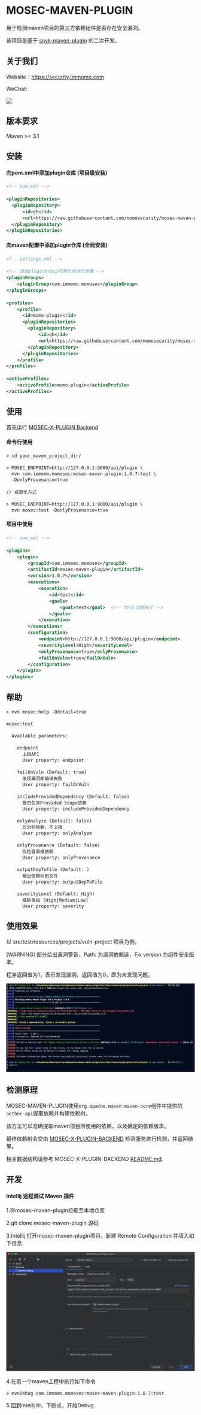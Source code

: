 # MOSEC-MAVEN-PLUGIN

用于检测maven项目的第三方依赖组件是否存在安全漏洞。

该项目是基于 [snyk-maven-plugin](https://github.com/snyk/snyk-maven-plugin.git) 的二次开发。



## 关于我们

Website：https://security.immomo.com

WeChat:

<img src="https://momo-mmsrc.oss-cn-hangzhou.aliyuncs.com/img-1c96a083-7392-3b72-8aec-bad201a6abab.jpeg" width="200" hegiht="200" align="center" /><br>



## 版本要求

Maven >= 3.1



## 安装

#### 向pom.xml中添加plugin仓库 (项目级安装)

```xml
<!-- pom.xml -->

<pluginRepositories>
  <pluginRepository>
      <id>gh</id>
      <url>https://raw.githubusercontent.com/momosecurity/mosec-maven-plugin/master/mvn-repo/</url>
  </pluginRepository>
</pluginRepositories>
```

#### 向maven配置中添加plugin仓库 (全局安装)

```xml
<!-- settings.xml -->

<!-- 添加pluginGroup可简化命令行参数 -->
<pluginGroups>
    <pluginGroup>com.immomo.momosec</pluginGroup>
</pluginGroups>

<profiles>
    <profile>
      <id>momo-plugin</id>
      <pluginRepositories>
        <pluginRepository>
            <id>gh</id>
            <url>https://raw.githubusercontent.com/momosecurity/mosec-maven-plugin/master/mvn-repo/</url>
        </pluginRepository>
      </pluginRepositories>
    </profile>
</profiles>

<activeProfiles>
    <activeProfile>momo-plugin</activeProfile>
</activeProfiles>
```



## 使用

首先运行 [MOSEC-X-PLUGIN Backend](https://github.com/momosecurity/mosec-x-plugin-backend.git)

#### 命令行使用
```
> cd your_maven_project_dir/

> MOSEC_ENDPOINT=http://127.0.0.1:9000/api/plugin \
  mvn com.immomo.momosec:mosec-maven-plugin:1.0.7:test \
  -DonlyProvenance=true

// 或简化方式

> MOSEC_ENDPOINT=http://127.0.0.1:9000/api/plugin \
  mvn mosec:test -DonlyProvenance=true
```

#### 项目中使用

```xml
<!-- pom.xml -->

<plugins>
    <plugin>
        <groupId>com.immomo.momosec</groupId>
        <artifactId>mosec-maven-plugin</artifactId>
        <version>1.0.7</version>
        <executions>
            <execution>
                <id>test</id>
                <goals>
                    <goal>test</goal>  <!-- test过程执行 -->
                </goals>
            </execution>
        </executions>
        <configuration>
            <endpoint>http://127.0.0.1:9000/api/plugin</endpoint>
            <severityLevel>High</severityLevel>
            <onlyProvenance>true</onlyProvenance>
            <failOnVuln>true</failOnVuln>
        </configuration>
    </plugin>
</plugins>
```



## 帮助

```shell script
> mvn mosec:help -Ddetail=true

mosec:test

  Available parameters:

    endpoint
      上报API
      User property: endpoint

    failOnVuln (Default: true)
      发现漏洞即编译失败
      User property: failOnVuln

    includeProvidedDependency (Default: false)
      是否包含Provided Scope依赖
      User property: includeProvidedDependency

    onlyAnalyze (Default: false)
      仅分析依赖，不上报
      User property: onlyAnalyze

    onlyProvenance (Default: false)
      仅检查直接依赖
      User property: onlyProvenance

    outputDepToFile (Default: )
      输出依赖树到文件
      User property: outputDepToFile

    severityLevel (Default: High)
      威胁等级 [High|Medium|Low]
      User property: severity
```



## 使用效果

以 src/test/resources/projects/vuln-project 项目为例。

[WARNING] 部分给出漏洞警告，Path: 为漏洞依赖链，Fix version 为组件安全版本。

程序返回值为1，表示发现漏洞。返回值为0，即为未发现问题。

![usage](./static/usage.jpg)



## 检测原理

MOSEC-MAVEN-PLUGIN使用`org.apache.maven:maven-core`组件中提供的`aether-api`提取依赖并构建依赖树。

该方法可以准确提取maven项目所使用的依赖，以及确定的依赖版本。

最终依赖树会交由 [MOSEC-X-PLUGIN-BACKEND](https://github.com/momosecurity/mosec-x-plugin-backend.git) 检测服务进行检测，并返回结果。

相关数据结构请参考 MOSEC-X-PLUGIN-BACKEND [README.md](https://github.com/momosecurity/mosec-x-plugin-backend/blob/master/README.md).



## 开发

#### Intellij 远程调试 Maven 插件

1.将mosec-maven-plugin拉取至本地仓库

2.git clone mosec-maven-plugin 源码

3.Intellij 打开mosec-maven-plugin项目，新建 Remote Configuration 并填入如下信息

![remote-configuration](./static/remote-configuration.jpg)

4.在另一个maven工程中执行如下命令

```shell script
> mvnDebug com.immomo.momosec:mosec-maven-plugin:1.0.7:test
```

5.回到Intellij中，下断点，开始Debug